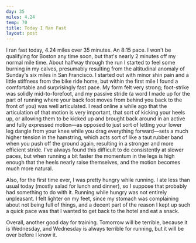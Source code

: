```yaml
---
day: 35
miles: 4.24
temp: 70
title: Today I Ran Fast
layout: post
---
```

I ran fast today, 4.24 miles over 35 minutes. An 8:15 pace. I won't be qualifying for Boston any time soon, but that's nearly 2 minutes off my normal mile time. About halfway through the run I started to feel some burning in my calves, presumably resulting from the altitudinal anomaly of Sunday's six miles in San Francisco. I started out with minor shin pain and a little stiffness from the bike ride home, but within the first mile I found a comfortable and surprisingly fast pace. My form felt very strong; foot-strike was solidly mid-to-forefoot, and my passive stride (a word I made up for the part of running where your back foot moves from behind you back to the front of you) was well articulated. I read online a while ago that the articulation of that motion is very important, that sort of kicking your heels up, or allowing them to be kicked up and brought back around in an active and fully expressed motion—as opposed to just sort of letting your lower leg dangle from your knee while you drag everything forward—sets a much higher tension in the hamstring, which acts sort of like a taut rubber band when you push off the ground again, resulting in a stronger and more efficient stride. I've always found this difficult to do consistently at slower paces, but when running a bit faster the momentum in the legs is high enough that the heels nearly raise themselves, and the motion becomes much more natural.

Also, for the first time ever, I was pretty hungry while running. I ate less than usual today (mostly salad for lunch and dinner), so I suppose that probably had something to do with it. Running while hungry was not entirely unpleasant. I felt lighter on my feet, since my stomach was complaining about not being full of things, and a decent part of the reason I kept up such a quick pace was that I wanted to get back to the hotel and eat a snack.

Overall, another good day for training. Tomorrow will be terrible, because it is Wednesday, and Wednesday is always terrible for running, but it will be over before I know it.

